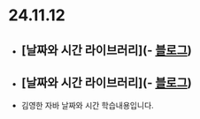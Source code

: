# 24.11.12

- ## [날짜와 시간 라이브러리](- [블로그](https://lazzzykim.tistory.com/101))
- ## [날짜와 시간 라이브러리](- [블로그](https://lazzzykim.tistory.com/102))


- 김영한 자바 날짜와 시간 학습내용입니다.